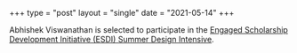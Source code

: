 +++
type = "post"
layout = "single"
date = "2021-05-14"
+++

Abhishek Viswanathan is selected to participate in the [Engaged Scholarship Development Initiative (ESDI) Summer Design Intensive](https://www.yearofengagement.pitt.edu/esdi-sdi).
